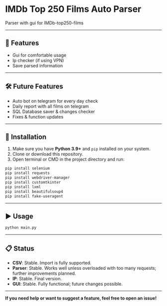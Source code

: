 # IMDb Top 250 Films Auto Parser

Parser with gui for IMDb-top250-films

---

## 📌 Features

- Gui for comfortable usage
- Ip checker (if using VPN)
- Save parsed information

---

## 🛠️ Future Features

- Auto bot on telegram for every day check
- Daily report with all films on telegram
- SQL Database saver & changes checker
- Fixes & function updates

---

## 🔧 Installation

1. Make sure you have **Python 3.9+** and `pip` installed on your system.
2. Clone or download this repository.
3. Open terminal or CMD in the project directory and run:


```bash
pip install selenium
pip install requests
pip install webdriver-manager
pip install customtkinter
pip install lxml
pip install beautifulsoup4
pip install fake-useragent
```

---

## ▶️ Usage

```bash
python main.py
```

---

## 📋 Status

- **CSV**: Stable. Import is fully supported.
- **Parser**: Stable. Works well unless overloaded with too many requests; further improvements planned.
- **IP**: Stable. Final version.
- **GUI**: Stable. Fully functional; future changes possible.

---

**If you need help or want to suggest a feature, feel free to open an issue!**
